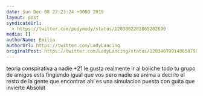 ```yaml
---
date: Sun Dec 08 22:23:24 +0000 2019
layout: post
syndicateUrl:
  - https://twitter.com/pudymody/status/1203802283865202690
media: []
authorName: Emilia
authorUrl: https://twitter.com/LadyLancing
originalPost: https://twitter.com/LadyLancing/status/1203467991406587904
---
```

teoria conspirativa a nadie +21 le gusta realmente ir al boliche todo tu grupo de amigos esta fingiendo igual que vos pero nadie se anima a decirlo el resto de la gente que encontras ahí es una simulacion puesta con guita que invierte Absolut


